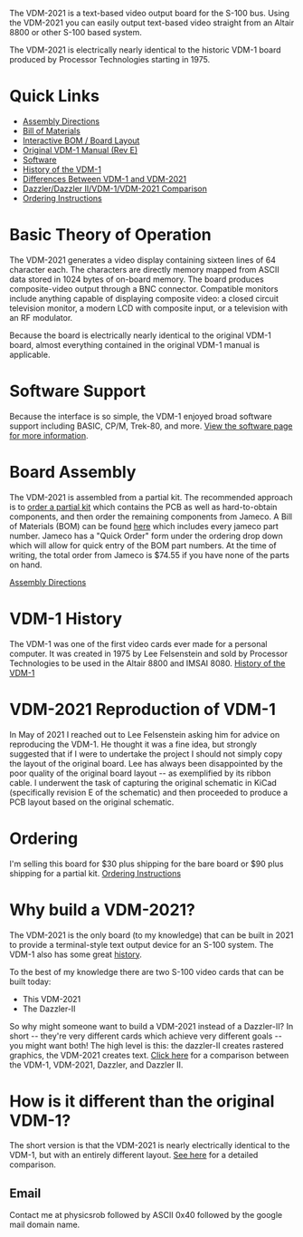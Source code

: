 The VDM-2021 is a text-based video output board for the S-100 bus.  Using the VDM-2021 you can easily output text-based video straight from an Altair 8800 or other S-100 based system. 

The VDM-2021 is electrically nearly identical to the historic VDM-1 board produced by Processor Technologies starting in 1975.

# Quick Links

- [Assembly Directions](assembly.md)
- [Bill of Materials](https://docs.google.com/spreadsheets/d/192WKFjCJ90pev5cdcXky_RTGSZf7UaUfQrNFE1YifAw/edit?usp=sharing)
- [Interactive BOM / Board Layout](ibom.html)
- [Original VDM-1 Manual (Rev E)](history/manuals/manual%20rev%20E.pdf)
- [Software](software/index.md)
- [History of the VDM-1](history.md)
- [Differences Between VDM-1 and VDM-2021](changes.md)
- [Dazzler/Dazzler II/VDM-1/VDM-2021 Comparison](dazzler_comp.md)
- [Ordering Instructions](ordering.md)

# Basic Theory of Operation
The VDM-2021 generates a video display containing sixteen lines of 64 character each.  The characters are directly memory mapped from ASCII data stored in 1024 bytes of on-board memory.  The board produces composite-video output through a BNC connector.  Compatible monitors include anything capable of displaying composite video: a closed circuit television monitor, a modern LCD with composite input, or a television with an RF modulator.

Because the board is electrically nearly identical to the original VDM-1 board, almost everything contained in the original VDM-1 manual is applicable.

# Software Support
Because the interface is so simple, the VDM-1 enjoyed broad software support including BASIC, CP/M, Trek-80, and more.  [View the software page for more information](software/index.md).

# Board Assembly
The VDM-2021 is assembled from a partial kit.  The recommended approach is to [order a partial kit](ordering.md) which contains the PCB as well as hard-to-obtain components, and then order the remaining components from Jameco.  A Bill of Materials (BOM) can be found [here](https://docs.google.com/spreadsheets/d/192WKFjCJ90pev5cdcXky_RTGSZf7UaUfQrNFE1YifAw/edit?usp=sharing) which includes every jameco part number.  Jameco has a "Quick Order" form under the ordering drop down which will allow for quick entry of the BOM part numbers.  At the time of writing, the total order from Jameco is $74.55 if you have none of the parts on hand.

[Assembly Directions](assembly.md)

# VDM-1 History

The VDM-1 was one of the first video cards ever made for a personal computer.  It was created in 1975 by Lee Felsenstein and sold by Processor Technologies to be used in the Altair 8800 and IMSAI 8080.  [History of the VDM-1](history.md)

# VDM-2021 Reproduction of VDM-1
In May of 2021 I reached out to Lee Felsenstein asking him for advice on reproducing the VDM-1.  He thought it was a fine idea, but strongly suggested that if I were to undertake the project I should not simply copy the layout of the original board.  Lee has always been disappointed by the poor quality of the original board layout -- as exemplified by its ribbon cable.  I underwent the task of capturing the original schematic in KiCad (specifically revision E of the schematic) and then proceeded to produce a PCB layout based on the original schematic.

# Ordering
I'm selling this board for $30 plus shipping for the bare board or $90 plus shipping for a partial kit.  [Ordering Instructions](ordering.md)

# Why build a VDM-2021?
The VDM-2021 is the only board (to my knowledge) that can be built in 2021 to provide a terminal-style text output device for an S-100 system.  The VDM-1 also has some great [history](history.md).

To the best of my knowledge there are two S-100 video cards that can be built today:
- This VDM-2021
- The Dazzler-II

So why might someone want to build a VDM-2021 instead of a Dazzler-II?  In short -- they're very different cards which achieve very different goals -- you might want both!  The high level is this:  the dazzler-II creates rastered graphics, the VDM-2021 creates text.  [Click here](dazzler_comp.md) for a comparison between the VDM-1, VDM-2021, Dazzler, and Dazzler II.


# How is it different than the original VDM-1?
The short version is that the VDM-2021 is nearly electrically identical to the VDM-1, but with an entirely different layout.  [See here](changes.md) for a detailed comparison.


## Email
Contact me at physicsrob followed by ASCII 0x40 followed by the google mail domain name.


